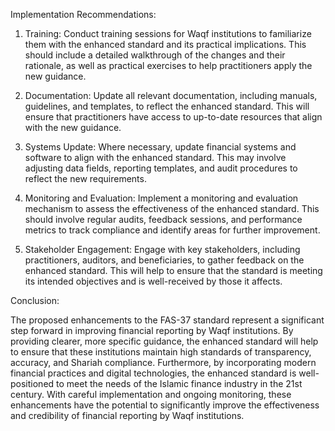 Implementation Recommendations:

1. Training: Conduct training sessions for Waqf institutions to familiarize them with the enhanced standard and its practical implications. This should include a detailed walkthrough of the changes and their rationale, as well as practical exercises to help practitioners apply the new guidance.

2. Documentation: Update all relevant documentation, including manuals, guidelines, and templates, to reflect the enhanced standard. This will ensure that practitioners have access to up-to-date resources that align with the new guidance.

3. Systems Update: Where necessary, update financial systems and software to align with the enhanced standard. This may involve adjusting data fields, reporting templates, and audit procedures to reflect the new requirements.

4. Monitoring and Evaluation: Implement a monitoring and evaluation mechanism to assess the effectiveness of the enhanced standard. This should involve regular audits, feedback sessions, and performance metrics to track compliance and identify areas for further improvement.

5. Stakeholder Engagement: Engage with key stakeholders, including practitioners, auditors, and beneficiaries, to gather feedback on the enhanced standard. This will help to ensure that the standard is meeting its intended objectives and is well-received by those it affects.

Conclusion:

The proposed enhancements to the FAS-37 standard represent a significant step forward in improving financial reporting by Waqf institutions. By providing clearer, more specific guidance, the enhanced standard will help to ensure that these institutions maintain high standards of transparency, accuracy, and Shariah compliance. Furthermore, by incorporating modern financial practices and digital technologies, the enhanced standard is well-positioned to meet the needs of the Islamic finance industry in the 21st century. With careful implementation and ongoing monitoring, these enhancements have the potential to significantly improve the effectiveness and credibility of financial reporting by Waqf institutions.